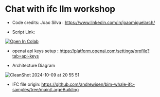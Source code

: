 # Chat with ifc llm workshop

* Code credits: Joao Silva : https://www.linkedin.com/in/joaomiguelarch/ 

* Script Link: 
<a target="_blank" href="https://colab.research.google.com/drive/1SEHUBLHA4lPSdvmWNq5U-mPjet3hiQjD?authuser=0#scrollTo=uNzHxf4OyG3V">
  <img src="https://colab.research.google.com/assets/colab-badge.svg" alt="Open In Colab"/>
</a>

* openai api keys setup : https://platform.openai.com/settings/profile?tab=api-keys

* Architecture Diagram
  
![CleanShot 2024-10-09 at 20 55 51](https://github.com/user-attachments/assets/d73b811d-da94-4f29-b44b-bff13e63f113)


- IFC file origin:
https://github.com/andrewisen/bim-whale-ifc-samples/tree/main/LargeBuilding
